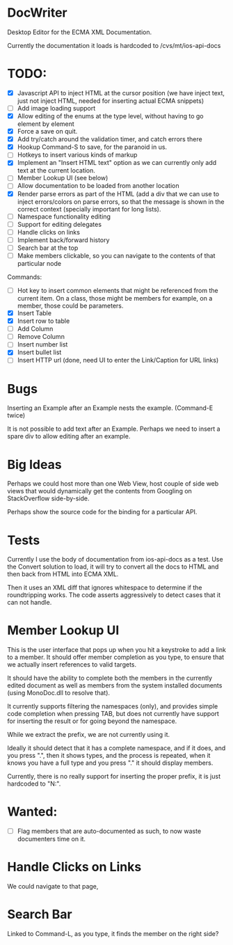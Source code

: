 DocWriter
=========

Desktop Editor for the ECMA XML Documentation.

Currently the documentation it loads is hardcoded to /cvs/mt/ios-api-docs

TODO: 
=====

- [X] Javascript API to inject HTML at the cursor position (we have
      inject text, just not inject HTML, needed for inserting actual ECMA
      snippets)
- [ ] Add image loading support
- [x] Allow editing of the enums at the type level, without having to go element by element
- [X] Force a save on quit.
- [X] Add try/catch around the validation timer, and catch errors there
- [X] Hookup Command-S to save, for the paranoid in us.
- [ ] Hotkeys to insert various kinds of markup
- [X] Implement an "Insert HTML text" option as we can currently only add text at the current location.
- [ ] Member Lookup UI (see below)
- [ ] Allow documentation to be loaded from another location
- [X] Render parse errors as part of the HTML (add a div that we can use to inject errors/colors on parse errors, so that the message is shown in the correct context (specially important for long lists).
- [ ] Namespace functionality editing
- [ ] Support for editing delegates 
- [ ] Handle clicks on links
- [ ] Implement back/forward history
- [ ] Search bar at the top
- [ ] Make members clickable, so you can navigate to the contents of that particular node

Commands:
- [ ] Hot key to insert common elements that might be referenced from the current item.   On a class, those might be members for example, on a member, those could be parameters.
- [x] Insert Table
- [x] Insert row to table
- [ ] Add Column
- [ ] Remove Column
- [ ] Insert number list
- [x] Insert bullet list
- [ ] Insert HTTP url (done, need UI to enter the Link/Caption for URL links)

Bugs
====

Inserting an Example after an Example nests the example. (Command-E twice)

It is not possible to add text after an Example.  Perhaps we need to
insert a spare div to allow editing after an example.

Big Ideas
=========

Perhaps we could host more than one Web View, host couple of side web
views that would dynamically get the contents from Googling on
StackOverflow side-by-side.

Perhaps show the source code for the binding for a particular API.

Tests
=====

Currently I use the body of documentation from ios-api-docs as a test.    Use the
Convert solution to load, it will try to convert all the docs to HTML and then back
from HTML into ECMA XML.

Then it uses an XML diff that ignores whitespace to determine if the
roundtripping works.  The code asserts aggressively to detect cases
that it can not handle.


Member Lookup UI
================

This is the user interface that pops up when you hit a keystroke to
add a link to a member.  It should offer member completion as you
type, to ensure that we actually insert references to valid targets.

It should have the ability to complete both the members in the
currently edited document as well as members from the system installed
documents (using MonoDoc.dll to resolve that).

It currently supports filtering the namespaces (only), and provides
simple code completion when pressing TAB, but does not currently have
support for inserting the result or for going beyond the namespace.

While we extract the prefix, we are not currently using it.

Ideally it should detect that it has a complete namespace, and if it
does, and you press ".", then it shows types, and the process is
repeated, when it knows you have a full type and you press "." it
should display members.

Currently, there is no really support for inserting the proper prefix,
it is just hardcoded to "N:".

Wanted:
=======

- [ ] Flag members that are auto-documented as such, to now waste documenters time on it.


Handle Clicks on Links
======================

We could navigate to that page, 


Search Bar
==========

Linked to Command-L, as you type, it finds the member on the right side?
